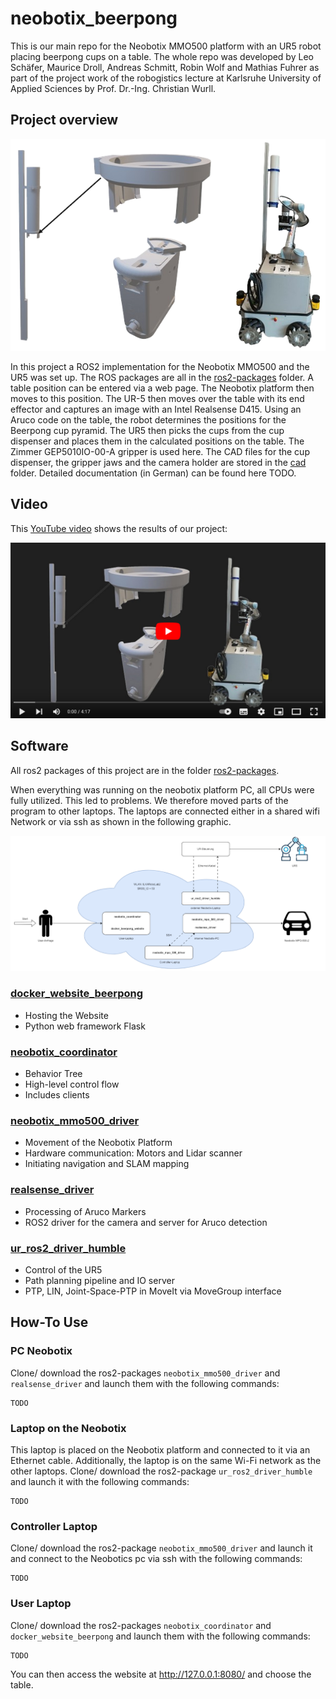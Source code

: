 # neobotix_beerpong
This is our main repo for the Neobotix MMO500 platform with an UR5 robot placing beerpong cups on a table. The whole repo was developed by Leo Schäfer, Maurice Droll, Andreas Schmitt, Robin Wolf and Mathias Fuhrer as part of the project work of the robogistics lecture at Karlsruhe University of Applied Sciences by Prof. Dr.-Ing. Christian Wurll.

## Project overview
![beerpong_neobotix](images/beerpong_neobotix.png)

In this project a ROS2 implementation for the Neobotix MMO500 and the UR5 was set up. The ROS packages are all in the [ros2-packages](https://github.com/mathias31415/neobotix_beerpong/tree/main/ros2-packages) folder. A table position can be entered via a web page. The Neobotix platform then moves to this position. The UR-5 then moves over the table with its end effector and captures an image with an Intel Realsense D415. Using an Aruco code on the table, the robot determines the positions for the Beerpong cup pyramid. The UR5 then picks the cups from the cup dispenser and places them in the calculated positions on the table. The Zimmer GEP5010IO-00-A gripper is used here. The CAD files for the cup dispenser, the gripper jaws and the camera holder are stored in the [cad](https://github.com/mathias31415/neobotix_beerpong/tree/main/cad) folder. Detailed documentation (in German) can be found here TODO.

## Video
This [YouTube video](https://www.youtube.com/watch?v=gvZ-DCJvOs4) shows the results of our project:

[![Video abspielen](images/VideoPreview.png)](https://www.youtube.com/watch?v=gvZ-DCJvOs4)

## Software
All ros2 packages of this project are in the folder [ros2-packages](https://github.com/mathias31415/neobotix_beerpong/tree/main/ros2-packages).

When everything was running on the neobotix platform PC, all CPUs were fully utilized. This led to problems. We therefore moved parts of the program to other laptops. The laptops are connected either in a shared wifi Network or via ssh as shown in the following graphic.

![system_overview](images/system_overview.png)

### [docker_website_beerpong](https://github.com/mathias31415/neobotix_beerpong/tree/main/ros2-packages/docker_website_beerpong)
- Hosting the Website
- Python web framework Flask

### [neobotix_coordinator](https://github.com/mathias31415/neobotix_beerpong/tree/main/ros2-packages/neobotix_coordinator)
- Behavior Tree
- High-level control flow
- Includes clients

### [neobotix_mmo500_driver](https://github.com/mathias31415/neobotix_beerpong/tree/main/ros2-packages/neobotix_mmo500_driver)
- Movement of the Neobotix Platform
- Hardware communication: Motors and Lidar scanner
- Initiating navigation and SLAM mapping

### [realsense_driver](https://github.com/mathias31415/neobotix_beerpong/tree/main/ros2-packages/realsense_driver)
- Processing of Aruco Markers
- ROS2 driver for the camera and server for Aruco detection

### [ur_ros2_driver_humble](https://github.com/mathias31415/neobotix_beerpong/tree/main/ros2-packages/ur_ros2_driver_humble)
- Control of the UR5
- Path planning pipeline and IO server
- PTP, LIN, Joint-Space-PTP in MoveIt via MoveGroup interface


## How-To Use
### PC Neobotix
Clone/ download the ros2-packages `neobotix_mmo500_driver` and `realsense_driver` and launch them with the following commands:
```
TODO
```

### Laptop on the Neobotix
This laptop is placed on the Neobotix platform and connected to it via an Ethernet cable. Additionally, the laptop is on the same Wi-Fi network as the other laptops. Clone/ download the ros2-package `ur_ros2_driver_humble` and launch it with the following commands:
```
TODO
```

### Controller Laptop
Clone/ download the ros2-package `neobotix_mmo500_driver` and launch it and connect to the Neobotics pc via ssh with the following commands:
```
TODO
```

### User Laptop
Clone/ download the ros2-packages `neobotix_coordinator` and `docker_website_beerpong` and launch them with the following commands:
```
TODO
```
You can then access the website at http://127.0.0.1:8080/ and choose the table.